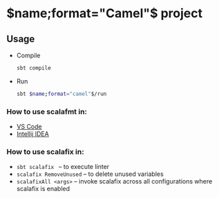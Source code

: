# $name;format="Camel"$ project

## Usage

- Compile

  ```sh
  sbt compile
  ```
- Run

  ```sh
  sbt $name;format="camel"$/run
  ```

### How to use scalafmt in:

- [VS Code][vscode]
- [Intellij IDEA][intellij]

[vscode]: https://scalameta.org/metals/docs/editors/vscode/
[intellij]: https://scalameta.org/scalafmt/docs/installation.html#intellij

### How to use scalafix in:

- `sbt scalafix ` – to execute linter
- `scalafix RemoveUnused` – to delete unused variables
- `scalafixAll <args>` – invoke scalafix across all configurations where scalafix is enabled

